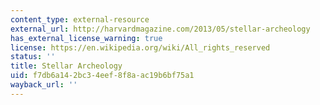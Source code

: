```yaml
---
content_type: external-resource
external_url: http://harvardmagazine.com/2013/05/stellar-archeology
has_external_license_warning: true
license: https://en.wikipedia.org/wiki/All_rights_reserved
status: ''
title: Stellar Archeology
uid: f7db6a14-2bc3-4eef-8f8a-ac19b6bf75a1
wayback_url: ''
---
```

